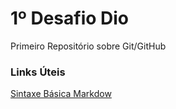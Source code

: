 # 1º Desafio Dio 
Primeiro Repositório sobre Git/GitHub

### Links Úteis
[Sintaxe Básica Markdow](https://www.markdownguide.org/basic-syntax/)
